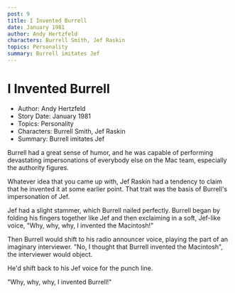 ```yaml
---
post: 9
title: I Invented Burrell
date: January 1981
author: Andy Hertzfeld
characters: Burrell Smith, Jef Raskin
topics: Personality
summary: Burrell imitates Jef
---
```


# I Invented Burrell
* Author: Andy Hertzfeld
* Story Date: January 1981
* Topics: Personality
* Characters: Burrell Smith, Jef Raskin
* Summary: Burrell imitates Jef

Burrell had a great sense of humor, and he was capable of performing devastating impersonations of everybody else on the Mac team, especially the authority figures.


  Whatever idea that you came up with, Jef Raskin had a tendency to claim that he invented it at some earlier point.  That trait was the basis of Burrell's impersonation of Jef.

  Jef had a slight stammer, which Burrell nailed perfectly.  Burrell began by folding his fingers together like Jef and then exclaiming in a soft, Jef-like voice, "Why, why, why, I invented the Macintosh!"

  Then Burrell would shift to his radio announcer voice, playing the part of an imaginary interviewer.  "No, I thought that Burrell invented the Macintosh", the interviewer would object.

  He'd shift back to his Jef voice for the punch line.

  "Why, why, why, I invented Burrell!"

